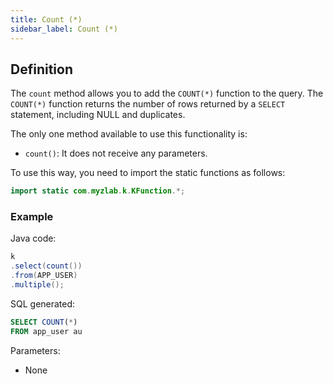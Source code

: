 ```yaml
---
title: Count (*)
sidebar_label: Count (*)
---
```


## Definition

The `count` method allows you to add the `COUNT(*)` function to the query. The `COUNT(*)` function returns the number of rows returned by a `SELECT` statement, including NULL and duplicates.

The only one method available to use this functionality is:

- `count()`: It does not receive any parameters.

To use this way, you need to import the static functions as follows:

```java
import static com.myzlab.k.KFunction.*;
```

### Example

Java code:

```java
k
.select(count())
.from(APP_USER)
.multiple();
```

SQL generated:

```sql
SELECT COUNT(*)
FROM app_user au
```

Parameters:

- None